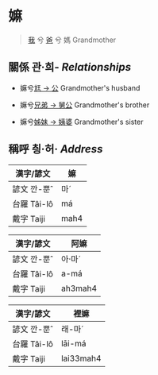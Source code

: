 # 嫲
> [我](member1.md) 兮 [爸](member2.md) 兮 媽 Grandmother

## 關係 관·희- _Relationships_

- 嫲兮[尪 → 公](member8.md) Grandmother's husband

- 嫲兮[兄弟 → 舅公](member31.md) Grandmother's brother

- 嫲兮[姊妹 → 姨婆](member32.md) Grandmother's sister



## 稱呼 칑·허· _Address_

漢字/諺文 | 嫲
--- | ---
諺文 깐-뿐ˆ | 마ˊ
台羅 Tâi-lô | má
戴字 Taiji | mah4


漢字/諺文 | 阿嫲
--- | ---
諺文 깐-뿐ˆ | 아·마ˊ
台羅 Tâi-lô | a-má
戴字 Taiji | ah3mah4


漢字/諺文 | 裡嫲
--- | ---
諺文 깐-뿐ˆ | 래-마ˊ
台羅 Tâi-lô | lāi-má
戴字 Taiji | lai33mah4


